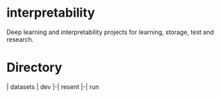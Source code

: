 # interpretability
Deep learning and interpretability projects for learning, storage, test and research.


# Directory

| datasets
| dev
|-| resent
|-| run